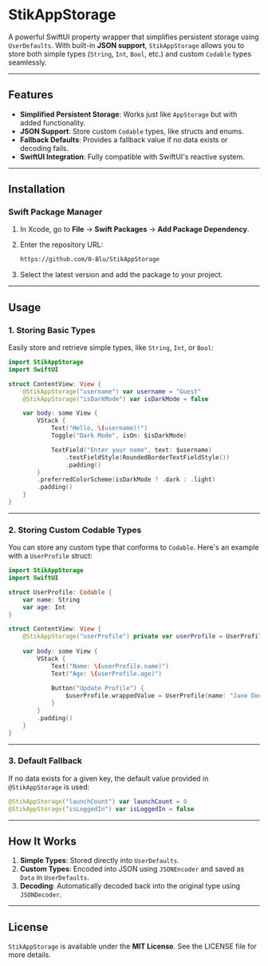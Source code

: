# **StikAppStorage**

A powerful SwiftUI property wrapper that simplifies persistent storage using `UserDefaults`. With built-in **JSON support**, `StikAppStorage` allows you to store both simple types (`String`, `Int`, `Bool`, etc.) and custom `Codable` types seamlessly.

---

## **Features**
- **Simplified Persistent Storage**: Works just like `AppStorage` but with added functionality.
- **JSON Support**: Store custom `Codable` types, like structs and enums.
- **Fallback Defaults**: Provides a fallback value if no data exists or decoding fails.
- **SwiftUI Integration**: Fully compatible with SwiftUI's reactive system.

---

## **Installation**

### Swift Package Manager

1. In Xcode, go to **File** → **Swift Packages** → **Add Package Dependency**.
2. Enter the repository URL:

   ```bash
   https://github.com/0-Blu/StikAppStorage
   ```

3. Select the latest version and add the package to your project.

---

## **Usage**

### **1. Storing Basic Types**

Easily store and retrieve simple types, like `String`, `Int`, or `Bool`:

```swift
import StikAppStorage
import SwiftUI

struct ContentView: View {
    @StikAppStorage("username") var username = "Guest"
    @StikAppStorage("isDarkMode") var isDarkMode = false

    var body: some View {
        VStack {
            Text("Hello, \(username)!")
            Toggle("Dark Mode", isOn: $isDarkMode)

            TextField("Enter your name", text: $username)
                .textFieldStyle(RoundedBorderTextFieldStyle())
                .padding()
        }
        .preferredColorScheme(isDarkMode ? .dark : .light)
        .padding()
    }
}
```

---

### **2. Storing Custom Codable Types**

You can store any custom type that conforms to `Codable`. Here's an example with a `UserProfile` struct:

```swift
import StikAppStorage
import SwiftUI

struct UserProfile: Codable {
    var name: String
    var age: Int
}

struct ContentView: View {
    @StikAppStorage("userProfile") private var userProfile = UserProfile(name: "John Doe", age: 25)
    
    var body: some View {
        VStack {
            Text("Name: \(userProfile.name)")
            Text("Age: \(userProfile.age)")
            
            Button("Update Profile") {
                $userProfile.wrappedValue = UserProfile(name: "Jane Doe", age: 30)
            }
        }
        .padding()
    }
}

```

---

### **3. Default Fallback**

If no data exists for a given key, the default value provided in `@StikAppStorage` is used:

```swift
@StikAppStorage("launchCount") var launchCount = 0
@StikAppStorage("isLoggedIn") var isLoggedIn = false
```

---

## **How It Works**

1. **Simple Types**: Stored directly into `UserDefaults`.
2. **Custom Types**: Encoded into JSON using `JSONEncoder` and saved as `Data` in `UserDefaults`.
3. **Decoding**: Automatically decoded back into the original type using `JSONDecoder`.

---

## **License**

`StikAppStorage` is available under the **MIT License**. See the LICENSE file for more details.
